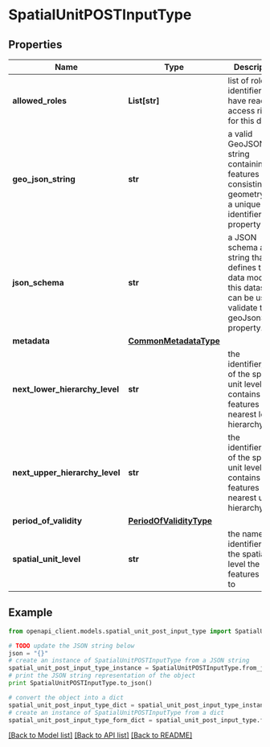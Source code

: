# SpatialUnitPOSTInputType


## Properties
Name | Type | Description | Notes
------------ | ------------- | ------------- | -------------
**allowed_roles** | **List[str]** | list of role identifiers that have read access rights for this dataset | 
**geo_json_string** | **str** | a valid GeoJSON string containing the features consisting of a geometry and a unique identifier as property &#39;uuid&#39; | 
**json_schema** | **str** | a JSON schema as string that defines the data model for this dataset. It can be used to validate the geoJsonString property. | 
**metadata** | [**CommonMetadataType**](CommonMetadataType.md) |  | 
**next_lower_hierarchy_level** | **str** | the identifier/name of the spatial unit level that contains the features of the nearest lower hierarchy level | 
**next_upper_hierarchy_level** | **str** | the identifier/name of the spatial unit level that contains the features of the nearest upper hierarchy level | 
**period_of_validity** | [**PeriodOfValidityType**](PeriodOfValidityType.md) |  | 
**spatial_unit_level** | **str** | the name and identifier of the spatial unit level the features apply to | 

## Example

```python
from openapi_client.models.spatial_unit_post_input_type import SpatialUnitPOSTInputType

# TODO update the JSON string below
json = "{}"
# create an instance of SpatialUnitPOSTInputType from a JSON string
spatial_unit_post_input_type_instance = SpatialUnitPOSTInputType.from_json(json)
# print the JSON string representation of the object
print SpatialUnitPOSTInputType.to_json()

# convert the object into a dict
spatial_unit_post_input_type_dict = spatial_unit_post_input_type_instance.to_dict()
# create an instance of SpatialUnitPOSTInputType from a dict
spatial_unit_post_input_type_form_dict = spatial_unit_post_input_type.from_dict(spatial_unit_post_input_type_dict)
```
[[Back to Model list]](../README.md#documentation-for-models) [[Back to API list]](../README.md#documentation-for-api-endpoints) [[Back to README]](../README.md)


